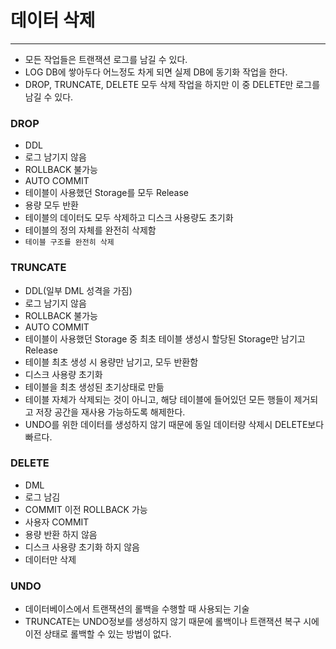 # 데이터 삭제

---

- 모든 작업들은 트랜잭션 로그를 남길 수 있다.
- LOG DB에 쌓아두다 어느정도 차게 되면 실제 DB에 동기화 작업을 한다.
- DROP, TRUNCATE, DELETE 모두 삭제 작업을 하지만 이 중 DELETE만 로그를 남길 수 있다.


### DROP
- DDL
- 로그 남기지 않음
- ROLLBACK 불가능
- AUTO COMMIT
- 테이블이 사용했던 Storage를 모두 Release
- 용량 모두 반환
- 테이블의 데이터도 모두 삭제하고 디스크 사용량도 초기화
- 테이블의 정의 자체를 완전히 삭제함
- `테이블 구조를 완전히 삭제`

### TRUNCATE
- DDL(일부 DML 성격을 가짐)
- 로그 남기지 않음
- ROLLBACK 불가능
- AUTO COMMIT
- 테이블이 사용했던 Storage 중 최초 테이블 생성시 할당된 Storage만 남기고 Release
- 테이블 최초 생성 시 용량만 남기고, 모두 반환함
- 디스크 사용량 초기화
- 테이블을 최초 생성된 초기상태로 만듦
- 테이블 자체가 삭제되는 것이 아니고, 해당 테이블에 들어있던 모든 행들이 제거되고 저장 공간을 재사용 가능하도록 해제한다.
- UNDO를 위한 데이터를 생성하지 않기 때문에 동일 데이터량 삭제시 DELETE보다 빠르다.

### DELETE
- DML
- 로그 남김
- COMMIT 이전 ROLLBACK 가능
- 사용자 COMMIT
- 용량 반환 하지 않음
- 디스크 사용량 초기화 하지 않음
- 데이터만 삭제

### UNDO
- 데이터베이스에서 트랜잭션의 롤백을 수행할 때 사용되는 기술
- TRUNCATE는 UNDO정보를 생성하지 않기 때문에 롤백이나 트랜잭션 복구 시에 이전 상태로 롤백할 수 있는 방법이 없다. 